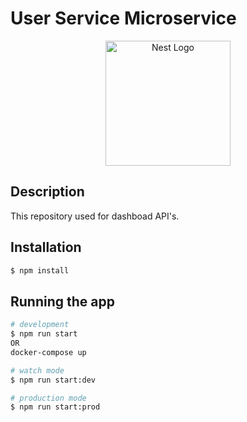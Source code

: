 # User Service Microservice

<p align="center">
  <a href="http://nestjs.com/" target="blank"><img src="https://nestjs.com/img/logo-small.svg" width="200" alt="Nest Logo" /></a>
</p>


## Description

This repository used for dashboad API's.

## Installation

```bash
$ npm install
```

## Running the app

```bash
# development
$ npm run start
OR
docker-compose up

# watch mode
$ npm run start:dev

# production mode
$ npm run start:prod
```
